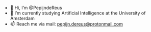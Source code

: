 - 👋 Hi, I’m @PepijndeReus
- 🌱 I’m currently studying Artificial Intelligence at the University of Amsterdam
- 📫 Reach me via mail: pepijn.dereus@protonmail.com

<!---
PepijndeReus/PepijndeReus is a ✨ special ✨ repository because its `README.md` (this file) appears on your GitHub profile.
You can click the Preview link to take a look at your changes.
--->
